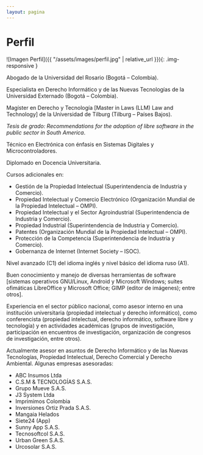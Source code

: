 ```yaml
---
layout: pagina
---
```


# Perfil

![Imagen Perfil]({{ "/assets/images/perfil.jpg" | relative_url }}){: .img-responsive }

Abogado de la Universidad del Rosario (Bogotá – Colombia).

Especialista en Derecho Informático y de las Nuevas Tecnologías de la Universidad Externado (Bogotá – Colombia).

Magíster en Derecho y Tecnología [Master in Laws (LLM) Law and Technology] de la Universidad de Tilburg (Tilburg – Países Bajos). 

_Tesis de grado: Recommendations for the adoption of libre software in the public sector in South America_.

Técnico en Electrónica con énfasis en Sistemas Digitales y Microcontroladores.

Diplomado en Docencia Universitaria.

Cursos adicionales en:

  * Gestión de la Propiedad Intelectual (Superintendencia de Industria y Comercio).
  * Propiedad Intelectual y Comercio Electrónico (Organización Mundial de la Propiedad Intelectual – OMPI).
  * Propiedad Intelectual y el Sector Agroindustrial (Superintendencia de Industria y Comercio).
  * Propiedad Industrial (Superintendencia de Industria y Comercio).
  * Patentes (Organización Mundial de la Propiedad Intelectual – OMPI).
  * Protección de la Competencia (Superintendencia de Industria y Comercio).
  * Gobernanza de Internet (Internet Society – ISOC).

Nivel avanzado (C1) del idioma inglés y nivel básico del idioma ruso (A1).

Buen conocimiento y manejo de diversas herramientas de software [sistemas operativos GNU/Linux, Android y Microsoft Windows; suites ofimáticas LibreOffice y Microsoft Office; GIMP (editor de imágenes); entre otros].

Experiencia en el sector público nacional, como asesor interno en una institución universitaria (propiedad intelectual y derecho informático), como conferencista (propiedad intelectual, derecho informático, software libre y tecnología) y en actividades académicas (grupos de investigación, participación en encuentros de investigación, organización de congresos de investigación, entre otros).

Actualmente asesor en asuntos de Derecho Informático y de las Nuevas Tecnologías, Propiedad Intelectual, Derecho Comercial y Derecho Ambiental. Algunas empresas asesoradas: 
* ABC Insumos Ltda
* C.S.M & TECNOLOGÍAS S.A.S.
* Grupo Mueve S.A.S.
* J3 System Ltda
* Imprimimos Colombia
* Inversiones Ortiz Prada S.A.S.
* Mangaia Helados
* Siete24 (App)
* Sunny App S.A.S.
* Tecnosoftcol S.A.S.
* Urban Green S.A.S.
* Urcosolar S.A.S.

